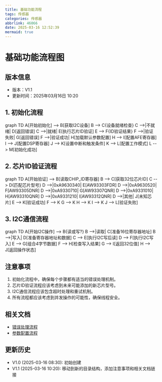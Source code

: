 ```yaml
---
title: 基础功能流程
tags: 传感器
categories: 传感器
abbrlink: 46066
date: 2025-03-16 12:52:39
mermaid: true
---
```

# 基础功能流程图

## 版本信息
- 版本：V1.1
- 更新时间：2025年03月16日 10:20

## 1. 初始化流程

<div class="mermaid">
graph TD
A[开始初始化] --> B[获取I2C设备]
B --> C{设备就绪检查}
C -->|不就绪| D[返回错误]
C -->|就绪| E[执行芯片ID验证]
E --> F{ID验证结果}
F -->|验证失败| G[返回错误]
F -->|验证成功| H[加载默认参数配置]
H --> I[配置AFE寄存器]
I --> J[配置DSP寄存器]
J --> K[设置中断和触发条件]
K --> L[配置工作模式]
L --> M[初始化成功]
</div>

## 2. 芯片ID验证流程

<div class="mermaid">
graph TD
A[开始验证] --> B[读取CHIP_ID寄存器]
B --> C[获取32位芯片ID]
C --> D{匹配芯片型号}
D -->|0xA9630340| E[AW93303FDR]
D -->|0xA9630520| F[AW93305DNR]
D -->|0xA9330710| G[AW93307QNR]
D -->|0xA9331010| H[AW93310QNR]
D -->|0xA9331210| I[AW93312QNR]
D -->|其他| J[未知芯片]
E --> K[验证成功]
F --> K
G --> K
H --> K
I --> K
J --> L[验证失败]
</div>

## 3. I2C通信流程

<div class="mermaid">
graph TD
A[开始I2C操作] --> B{读或写?}
B -->|读取| C[准备16位寄存器地址]
B -->|写入| D[准备寄存器地址和数据]
C --> E[执行I2C写后读]
D --> F[执行I2C写入]
E --> G[组合4字节数据]
F --> H[检查写入结果]
G --> I[返回32位值]
H --> J[返回操作状态]
</div>

## 注意事项
1. 初始化流程中，确保每个步骤都有适当的错误处理机制。
2. 芯片ID验证流程应该考虑到未来可能添加的新芯片型号。
3. I2C通信流程应该包含超时处理和重试机制。
4. 所有流程都应该考虑到并发操作的可能性，确保线程安全。

## 相关文档
- [错误处理流程](/2025/03/16/nodic/doc/01_规划与分析/流程图/错误处理流程/)
- [参数配置流程](/2025/03/16/nodic/doc/01_规划与分析/流程图/固件管理流程/#参数配置流程)

## 更新历史
- V1.0 (2025-03-16 08:30): 初始创建
- V1.1 (2025-03-16 10:20): 移动到新的目录结构，添加注意事项和相关文档链接
